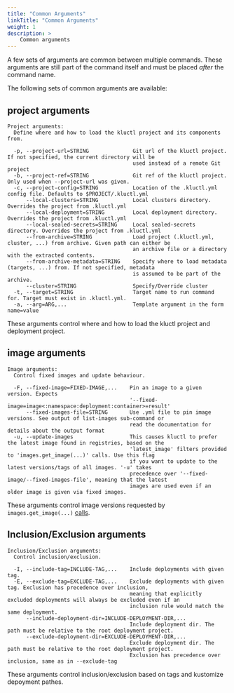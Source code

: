 ```yaml
---
title: "Common Arguments"
linkTitle: "Common Arguments"
weight: 1
description: >
    Common arguments
---
```


A few sets of arguments are common between multiple commands. These arguments are still part of the command itself and
must be placed *after* the command name.

The following sets of common arguments are available:

## project arguments
<!-- BEGIN SECTION "deploy" "Project arguments" true -->
```
Project arguments:
  Define where and how to load the kluctl project and its components from.

  -p, --project-url=STRING              Git url of the kluctl project. If not specified, the current directory will be
                                        used instead of a remote Git project
  -b, --project-ref=STRING              Git ref of the kluctl project. Only used when --project-url was given.
  -c, --project-config=STRING           Location of the .kluctl.yml config file. Defaults to $PROJECT/.kluctl.yml
      --local-clusters=STRING           Local clusters directory. Overrides the project from .kluctl.yml
      --local-deployment=STRING         Local deployment directory. Overrides the project from .kluctl.yml
      --local-sealed-secrets=STRING     Local sealed-secrets directory. Overrides the project from .kluctl.yml
      --from-archive=STRING             Load project (.kluctl.yml, cluster, ...) from archive. Given path can either be
                                        an archive file or a directory with the extracted contents.
      --from-archive-metadata=STRING    Specify where to load metadata (targets, ...) from. If not specified, metadata
                                        is assumed to be part of the archive.
      --cluster=STRING                  Specify/Override cluster
  -t, --target=STRING                   Target name to run command for. Target must exist in .kluctl.yml.
  -a, --arg=ARG,...                     Template argument in the form name=value

```
<!-- END SECTION -->

These arguments control where and how to load the kluctl project and deployment project.

## image arguments
<!-- BEGIN SECTION "deploy" "Image arguments" true -->
```
Image arguments:
  Control fixed images and update behaviour.

  -F, --fixed-image=FIXED-IMAGE,...    Pin an image to a given version. Expects
                                       '--fixed-image=image<:namespace:deployment:container>=result'
      --fixed-images-file=STRING       Use .yml file to pin image versions. See output of list-images sub-command or
                                       read the documentation for details about the output format
  -u, --update-images                  This causes kluctl to prefer the latest image found in registries, based on the
                                       'latest_image' filters provided to 'images.get_image(...)' calls. Use this flag
                                       if you want to update to the latest versions/tags of all images. '-u' takes
                                       precedence over '--fixed-image/--fixed-images-file', meaning that the latest
                                       images are used even if an older image is given via fixed images.

```
<!-- END SECTION -->

These arguments control image versions requested by `images.get_image(...)` [calls](./images.md#imagesget_image).

## Inclusion/Exclusion arguments
<!-- BEGIN SECTION "deploy" "Inclusion/Exclusion arguments" true -->
```
Inclusion/Exclusion arguments:
  Control inclusion/exclusion.

  -I, --include-tag=INCLUDE-TAG,...    Include deployments with given tag.
  -E, --exclude-tag=EXCLUDE-TAG,...    Exclude deployments with given tag. Exclusion has precedence over inclusion,
                                       meaning that explicitly excluded deployments will always be excluded even if an
                                       inclusion rule would match the same deployment.
      --include-deployment-dir=INCLUDE-DEPLOYMENT-DIR,...
                                       Include deployment dir. The path must be relative to the root deployment project.
      --exclude-deployment-dir=EXCLUDE-DEPLOYMENT-DIR,...
                                       Exclude deployment dir. The path must be relative to the root deployment project.
                                       Exclusion has precedence over inclusion, same as in --exclude-tag

```
<!-- END SECTION -->

These arguments control inclusion/exclusion based on tags and kustomize depoyment pathes.
